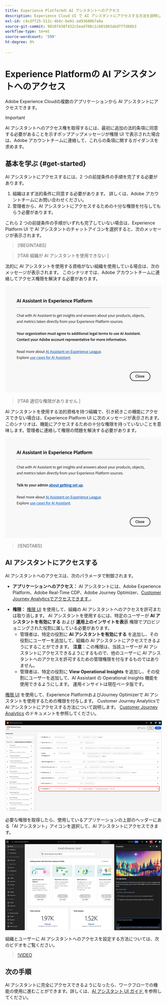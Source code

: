 ```yaml
---
title: Experience Platformの AI アシスタントへのアクセス
description: Experience Cloud UI で AI アシスタントにアクセスする方法を説明します。
exl-id: c4cdff25-512c-4b4c-be91-ad9360067a0a
source-git-commit: 9010f430f432c5ead708c1cb01803abd7ffd86b3
workflow-type: tm+mt
source-wordcount: '599'
ht-degree: 0%

---
```


# Experience Platformの AI アシスタントへのアクセス

Adobe Experience Cloudの複数のアプリケーションから AI アシスタントにアクセスできます。

>[!IMPORTANT]
>
>AI アシスタントへのアクセス権を取得するには、最初に追加の法的条項に同意する必要があることを示すポップアップメッセージが権限 UI で表示された場合は、Adobe アカウントチームに連絡して、これらの条項に関するガイダンスを求めます。

## 基本を学ぶ {#get-started}

AI アシスタントにアクセスするには、2 つの前提条件の手順を完了する必要があります。

1. 組織はまず法的条件に同意する必要があります。 詳しくは、Adobe アカウントチームにお問い合わせください。
2. 管理者から、AI アシスタントにアクセスするための十分な権限を付与してもらう必要があります。

これら 2 つの前提条件の手順がいずれも完了していない場合は、Experience Platform UI で AI アシスタントのチャットアイコンを選択すると、次のメッセージが表示されます。

>[!BEGINTABS]

>[!TAB  組織が AI アシスタントを使用できない ]

法的に AI アシスタントを使用する資格がない組織を使用している場合は、次のメッセージが表示されます。 このシナリオでは、Adobe アカウントチームに連絡してアクセス権限を解決する必要があります。

![ 組織が AI アシスタントを使用できない場合にExperience Platform UI に表示されるポップアップメッセージ ](./images/access/modal-one.png)

>[!TAB  適切な権限がありません ]

AI アシスタントを使用する法的資格を持つ組織で、引き続きこの機能にアクセスできない場合は、Experience Platform UI に次のメッセージが表示されます。 このシナリオは、機能にアクセスするための十分な権限を持っていないことを意味します。管理者に連絡して権限の問題を解決する必要があります。

![AI アシスタントに必要な権限がない場合にExperience Platform UI に表示されるポップアップメッセージ ](./images/access/modal-two.png)

>[!ENDTABS]

## AI アシスタントにアクセスする

AI アシスタントへのアクセスは、次のパラメータで制御されます。

* **アプリケーションへのアクセス：** AI アシスタントには、Adobe Experience Platform、Adobe Real-Time CDP、Adobe Journey Optimizer、[Customer Journey Analyticsでアクセスできます ](https://experienceleague.adobe.com/en/docs/analytics-platform/using/ai-assistant)。
<!-- * **Contractual access:** Your company must agree to certain [!DNL GenAI]-related legal terms before your organization can use AI Assistant. Contact your organization's administrator or your Adobe Account Team if you are not able to access AI Assistant.  -->
* **権限：** [ 権限 UI](../access-control/abac/ui/permissions.md) を使用して、組織の AI アシスタントへのアクセスを許可または取り消します。 AI アシスタントを使用するには、特定のユーザーが **AI アシスタントを有効にする** および **運用上のインサイトを表示** 権限でプロビジョニングされた役割に属している必要があります。
   * 管理者は、特定の役割に **AI アシスタントを有効にする** を追加し、その役割にユーザーを追加して、組織の AI アシスタントにアクセスできるようにすることができます。 **注意**：この権限は、当該ユーザーが AI アシスタントにアクセスできるようにするもので、他のユーザーに AI アシスタントへのアクセスを許可するための管理権限を付与するものではありません。
   * 管理者は、特定の役割に **View Operational Insights** を追加し、その役割にユーザーを追加して、AI Assistant の Operational Insights 機能を使用できるようにします。 運用インサイトは現在ベータ版です。

[ 権限 UI](../access-control/abac/ui/roles.md) を使用して、Experience PlatformおよびJourney Optimizerで AI アシスタントを使用するための権限を付与します。 Customer Journey Analyticsで AI アシスタントにアクセスする方法について説明します。 [Customer Journey Analytics](https://experienceleague.adobe.com/en/docs/analytics-platform/using/ai-assistant) のドキュメントを参照してください。

![AI アシスタントを有効にする権限とオペレーショナルインサイトを表示権限が特定の役割に含まれている権限 UI ページ。](./images/access/access-permissions.png)

必要な権限を取得したら、使用しているアプリケーションの上部のヘッダーにある「AI アシスタント」アイコンを選択して、AI アシスタントにアクセスできます。

![ 初めてのユーザーエクスペリエンスを備えた AI アシスタント。](./images/access/access-home.png)

組織とユーザーに AI アシスタントへのアクセスを設定する方法については、次のビデオをご覧ください。

>[!VIDEO](https://video.tv.adobe.com/v/3436470/?learn=on)

## 次の手順

AI アシスタントに完全にアクセスできるようになったら、ワークフローでの機能の使用に進むことができます。詳しくは、[AI アシスタント UI ガイド ](./ui-guide.md) を参照してください。
